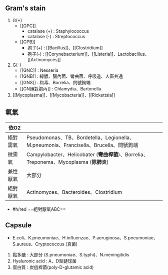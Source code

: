 ## Gram's stain
1. G(+)
	- [[GPC]]
		- catalase (+) : Staphylococcus
		- catalase (-) : Streptococcus
	- [[GPB]]
		- 孢子(+) : [[Bacillus]]、[[Clostridium]]
		- 孢子(-) : [[Corynebacterium]]、[[Listeria]]、Lactobacillus、[[Actinomyces]]
2. G(-)
	- [[GNC]] : Nesseria
	- [[GNB]] : 綠膿、腸內菌、彎曲菌、呼吸道、人畜共通
	- [[GNS]] : 梅毒、Borrelia、問號鉤端
	- [[GN絕對胞內]] : Chlamydia、Bartonella
3. [[Mycoplasma]]、[[Mycobacteria]]、[[Rickettsia]]
## 氧氣

| 依O2     |                                                                                                       |
|----------|-------------------------------------------------------------------------------------------------------|
| 絕對需氧 | Pseudomonas、TB、Bordetella、Legionella、M.pneumonia、Francisella、Brucella、問號鉤端 |
| 微需氧   | Campylobacter、Helicobater (**彎曲桿菌**)、Borrelia、Treponema、Mycoplasma   (**除肺炎**)         |
| 兼性厭氧 | 大部分                                                                                                |
| 絕對厭氧 | Actinomyces、Bacteroides、Clostridium                                                                 |
- #h/red ==絕對厭氧ABC==
## Capsule
- E.coli、K.pneumoniae、H.influenzae、P.aeruginosa、S.pneumoniae、S.aureus、Cryptococcus (真菌)
1. 黏多醣 : 大部分 (S.pneumoniae、S.typhi)、N.meningitidis
2. Hyaluronic acid : A、D型鏈球菌
3. 蛋白質 : 炭疽桿菌(poly-D-glutamic acid)